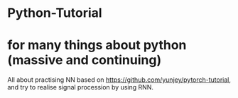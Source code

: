 # Python-Tutorial
# for many things about python (massive and continuing)
All about practising NN based on https://github.com/yunjey/pytorch-tutorial, and try to realise signal procession by using RNN.
